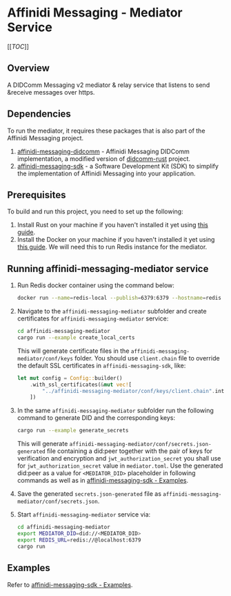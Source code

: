 # Affinidi Messaging - Mediator Service

[[_TOC_]]

## Overview

A DIDComm Messaging v2 mediator & relay service that listens to send &receive messages over https.

## Dependencies

To run the mediator, it requires these packages that is also part of the Affinidi Messaging project.

1. [affinidi-messaging-didcomm](../affinidi-messaging-didcomm/) - Affinidi Messaging DIDComm implementation, a modified version of [didcomm-rust](https://github.com/sicpa-dlab/didcomm-rust) project.
2. [affinidi-messaging-sdk](../affinidi-messaging-sdk/) - a Software Development Kit (SDK) to simplify the implementation of Affinidi Messaging into your application.

## Prerequisites

To build and run this project, you need to set up the following:

1. Install Rust on your machine if you haven't installed it yet using [this guide](https://www.rust-lang.org/tools/install).
2. Install the Docker on your machine if you haven't installed it yet using [this guide](https://docs.docker.com/desktop/). We will need this to run Redis instance for the mediator.

## Running affinidi-messaging-mediator service

1. Run Redis docker container using the command below:

   ```bash
   docker run --name=redis-local --publish=6379:6379 --hostname=redis --restart=on-failure --detach redis:latest
   ```

2. Navigate to the `affinidi-messaging-mediator` subfolder and create certificates for `affinidi-messaging-mediator` service:

   ```bash
   cd affinidi-messaging-mediator
   cargo run --example create_local_certs
   ```

   This will generate certificate files in the `affinidi-messaging-mediator/conf/keys` folder. You should use `client.chain` file to override the default SSL certificates in `affinidi-messaging-sdk`, like:

   ```rust
   let mut config = Config::builder()
       .with_ssl_certificates(&mut vec![
           "../affinidi-messaging-mediator/conf/keys/client.chain".into()
       ])
   ```

3. In the same `affinidi-messaging-mediator` subfolder run the following command to generate DID and the corresponding keys:

   ```bash
   cargo run --example generate_secrets
   ```

   This will generate `affinidi-messaging-mediator/conf/secrets.json-generated` file containing a did:peer together with the pair of keys for verification and encryption and `jwt_authorization_secret` you shall use for `jwt_authorization_secret` value in `mediator.toml`.
   Use the generated did:peer as a value for `<MEDIATOR_DID>` placeholder in following commands as well as in [affinidi-messaging-sdk - Examples](../affinidi-messaging-sdk#examples).

4. Save the generated `secrets.json-generated` file as `affinidi-messaging-mediator/conf/secrets.json`.

5. Start `affinidi-messaging-mediator` service via:

   ```bash
   cd affinidi-messaging-mediator
   export MEDIATOR_DID=did://<MEDIATOR_DID>
   export REDIS_URL=redis://@localhost:6379
   cargo run
   ```

## Examples

Refer to [affinidi-messaging-sdk - Examples](../affinidi-messaging-sdk#examples).

